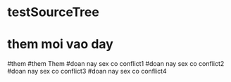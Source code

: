 # testSourceTree
# them moi vao day
#them
#them
Them
#doan nay sex co conflict1
#doan nay sex co conflict2
#doan nay sex co conflict3
#doan nay sex co conflict4
